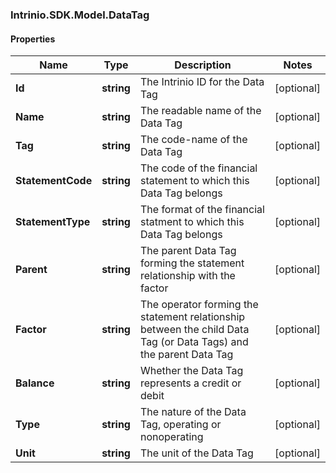### Intrinio.SDK.Model.DataTag
#### Properties

Name | Type | Description | Notes
------------ | ------------- | ------------- | -------------
**Id** | **string** | The Intrinio ID for the Data Tag | [optional] 
**Name** | **string** | The readable name of the Data Tag | [optional] 
**Tag** | **string** | The code-name of the Data Tag | [optional] 
**StatementCode** | **string** | The code of the financial statement to which this Data Tag belongs | [optional] 
**StatementType** | **string** | The format of the financial statment to which this Data Tag belongs | [optional] 
**Parent** | **string** | The parent Data Tag forming the statement relationship with the factor | [optional] 
**Factor** | **string** | The operator forming the statement relationship between the child Data Tag (or Data Tags) and the parent Data Tag | [optional] 
**Balance** | **string** | Whether the Data Tag represents a credit or debit | [optional] 
**Type** | **string** | The nature of the Data Tag, operating or nonoperating | [optional] 
**Unit** | **string** | The unit of the Data Tag | [optional] 

